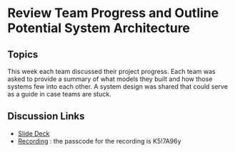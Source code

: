# Review Team Progress and Outline Potential System Architecture

## Topics

This week each team discussed their project progress. Each team was asked to provide a summary of what models they
built and how those systems few into each other. A system design was shared that could serve as a guide in 
case teams are stuck.

## Discussion Links
* [Slide Deck](https://docs.google.com/presentation/d/1Pf_yFUuM0Fjt2AeDpKDQQvcgXVZEOQ3p6znUaNvVYUg)
* [Recording](https://flockfreight.zoom.us/rec/share/UQoB0ZDdqI4VRZxTLLVimFnb4IMKCu-NdadkjuAc6e1FTUqOUzGqLE1DlGxwH9VE.WGyD8h8ImSSfAW2Y)
: the passcode for the recording is K5!7A96y